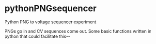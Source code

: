# pythonPNGsequencer
Python PNG to voltage sequencer experiment

PNGs go in and CV sequences come out.  Some basic functions written in python that could facilitate this--

